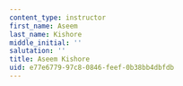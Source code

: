 ```yaml
---
content_type: instructor
first_name: Aseem
last_name: Kishore
middle_initial: ''
salutation: ''
title: Aseem Kishore
uid: e77e6779-97c8-0846-feef-0b38bb4dbfdb
---
```

